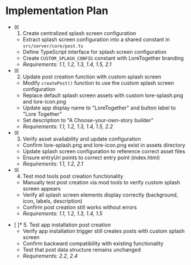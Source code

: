 # Implementation Plan

- [x] 1. Create centralized splash screen configuration

  - Extract splash screen configuration into a shared constant in `src/server/core/post.ts`
  - Define TypeScript interface for splash screen configuration
  - Create `CUSTOM_SPLASH_CONFIG` constant with LoreTogether branding
  - _Requirements: 1.1, 1.2, 1.3, 1.4, 1.5, 2.1_

- [x] 2. Update post creation function with custom splash screen

  - Modify `createPost()` function to use the custom splash screen configuration
  - Replace default splash screen assets with custom lore-splash.png and lore-icon.png
  - Update app display name to "LoreTogether" and button label to "Lore Together"
  - Set description to "A Choose-your-own-story builder"
  - _Requirements: 1.1, 1.2, 1.3, 1.4, 1.5, 2.2_

- [x] 3. Verify asset availability and update configuration

  - Confirm lore-splash.png and lore-icon.png exist in assets directory
  - Update splash screen configuration to reference correct asset files
  - Ensure entryUri points to correct entry point (index.html)
  - _Requirements: 1.1, 1.2, 2.1_

- [x] 4. Test mod tools post creation functionality







  - Manually test post creation via mod tools to verify custom splash screen appears
  - Verify all splash screen elements display correctly (background, icon, labels, description)
  - Confirm post creation still works without errors
  - _Requirements: 1.1, 1.2, 1.3, 1.4, 1.5_

- [ ]\* 5. Test app installation post creation
  - Verify app installation trigger still creates posts with custom splash screen
  - Confirm backward compatibility with existing functionality
  - Test that post data structure remains unchanged
  - _Requirements: 2.2, 2.4_
